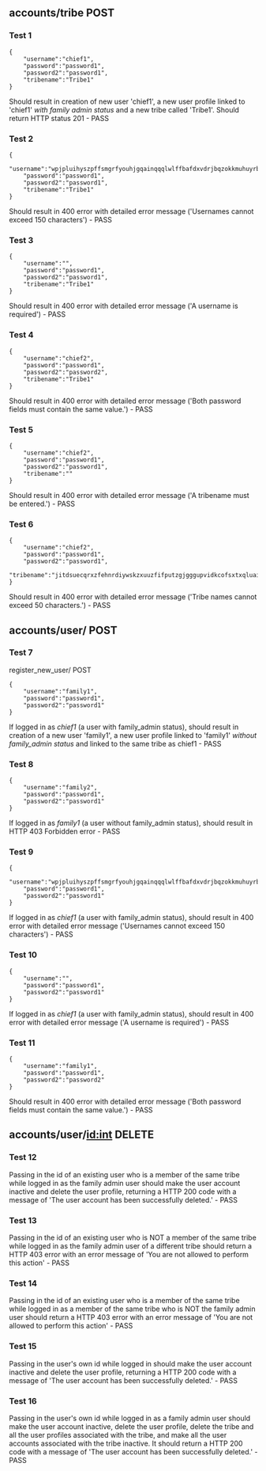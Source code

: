 ## accounts/tribe POST

### Test 1
```
{
    "username":"chief1",
    "password":"password1",
    "password2":"password1",
    "tribename":"Tribe1"
}
```

Should result in creation of new user 'chief1', a new user profile linked to 'chief1' *with family admin status* and a new tribe called 'Tribe1'. Should return HTTP status 201 - PASS

### Test 2
```
{
    "username":"wpjpluihyszpffsmgrfyouhjgqainqqqlwlffbafdxvdrjbqzokkmuhuyrbotjhmktvgnpbestastfkeutvltyagpbyuapkeuwqgkczbzzzzqzsffaexaojgvjsmcimbjsiyscvrkrgzdtzizdblvpvlvcwqrjlg",
    "password":"password1",
    "password2":"password1",
    "tribename":"Tribe1"
}
```

Should result in 400 error with detailed error message ('Usernames cannot exceed 150 characters') - PASS

### Test 3
```
{
    "username":"",
    "password":"password1",
    "password2":"password1",
    "tribename":"Tribe1"
}
```

Should result in 400 error with detailed error message ('A username is required') - PASS

### Test 4
```
{
    "username":"chief2",
    "password":"password1",
    "password2":"password2",
    "tribename":"Tribe1"
}
```

Should result in 400 error with detailed error message ('Both password fields must contain the same value.') - PASS

### Test 5
```
{
    "username":"chief2",
    "password":"password1",
    "password2":"password1",
    "tribename":""
}
```

Should result in 400 error with detailed error message ('A tribename must be entered.') - PASS

### Test 6
```
{
    "username":"chief2",
    "password":"password1",
    "password2":"password1",
    "tribename":"jitdsuecqrxzfehnrdiywskzxuuzfifputzgjgggupvidkcofsxtxqluaifh"
}
```

Should result in 400 error with detailed error message ('Tribe names cannot exceed 50 characters.') - PASS

## accounts/user/ POST

### Test 7
register_new_user/ POST
```
{
    "username":"family1",
    "password":"password1",
    "password2":"password1"
}
```

If logged in as *chief1* (a user with family_admin status), should result in creation of a new user 'family1', a new user profile linked to 'family1' *without family_admin status* and linked to the same tribe as chief1 - PASS

### Test 8

```
{
    "username":"family2",
    "password":"password1",
    "password2":"password1"
}
```

If logged in as *family1* (a user without family_admin status), should result in HTTP 403 Forbidden error - PASS

### Test 9
```
{
    "username":"wpjpluihyszpffsmgrfyouhjgqainqqqlwlffbafdxvdrjbqzokkmuhuyrbotjhmktvgnpbestastfkeutvltyagpbyuapkeuwqgkczbzzzzqzsffaexaojgvjsmcimbjsiyscvrkrgzdtzizdblvpvlvcwqrjlg",
    "password":"password1",
    "password2":"password1"
}
```

If logged in as *chief1* (a user with family_admin status), should result in 400 error with detailed error message ('Usernames cannot exceed 150 characters') - PASS

### Test 10
```
{
    "username":"",
    "password":"password1",
    "password2":"password1"
}
```

If logged in as *chief1* (a user with family_admin status), should result in 400 error with detailed error message ('A username is required') - PASS

### Test 11
```
{
    "username":"family1",
    "password":"password1",
    "password2":"password2"
}
```

Should result in 400 error with detailed error message ('Both password fields must contain the same value.') - PASS

## accounts/user/<id:int> DELETE
### Test 12

Passing in the id of an existing user who is a member of the same tribe while logged in as the family admin user should make the user account inactive and delete the user profile, returning a HTTP 200 code with a message of 'The user account has been successfully deleted.' - PASS

### Test 13

Passing in the id of an existing user who is NOT a member of the same tribe while logged in as the family admin user of a different tribe should return a HTTP 403 error with an error message of 'You are not allowed to perform this action' - PASS

### Test 14

Passing in the id of an existing user who is a member of the same tribe while logged in as a member of the same tribe who is NOT the family admin user should return a HTTP 403 error with an error message of 'You are not allowed to perform this action' - PASS

### Test 15
Passing in the user's own id while logged in should make the user account inactive and delete the user profile, returning a HTTP 200 code with a message of 'The user account has been successfully deleted.' - PASS

### Test 16

Passing in the user's own id while logged in as a family admin user should make the user account inactive, delete the user profile, delete the tribe and all the user profiles associated with the tribe, and make all the user accounts associated with the tribe inactive. It should return a HTTP 200 code with a message of 'The user account has been successfully deleted.' - PASS



